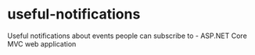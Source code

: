 # useful-notifications
Useful notifications about events people can subscribe to - ASP.NET Core MVC web application 
